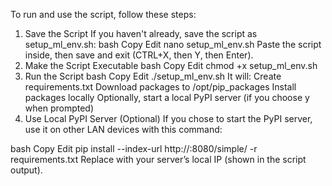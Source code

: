 To run and use the script, follow these steps:

1. Save the Script
If you haven't already, save the script as setup_ml_env.sh:
bash
Copy
Edit
nano setup_ml_env.sh
Paste the script inside, then save and exit (CTRL+X, then Y, then Enter).
2. Make the Script Executable
bash
Copy
Edit
chmod +x setup_ml_env.sh
3. Run the Script
bash
Copy
Edit
./setup_ml_env.sh
It will:
Create requirements.txt
Download packages to /opt/pip_packages
Install packages locally
Optionally, start a local PyPI server (if you choose y when prompted)
4. Use Local PyPI Server (Optional)
If you chose to start the PyPI server, use it on other LAN devices with this command:

bash
Copy
Edit
pip install --index-url http://<server-ip>:8080/simple/ -r requirements.txt
Replace <server-ip> with your server’s local IP (shown in the script output).
